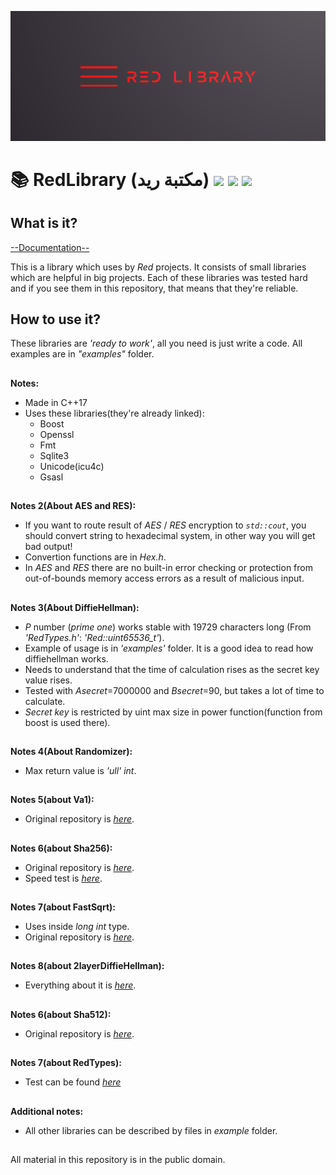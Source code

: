 ![plot](./RedLibrary_logo.png)

# 📚 RedLibrary (مكتبة ريد) [![](https://img.shields.io/apm/l/vim-mode)](https://github.com/Red-company/RES_Implementation/blob/main/LICENSE.md) [![](https://img.shields.io/github/repo-size/Red-company/RedLibrary)](https://github.com/Red-company/RedLibrary) ![](https://img.shields.io/github/stars/Red-company/RedLibrary?style=social)

## What is it?

[--Documentation--](https://red-company.github.io/RedLibrary/)

This is a library which uses by _Red_ projects. It consists of small libraries which are helpful in big projects. Each of these libraries was tested hard and if you see them in this repository, that means that they're reliable.

## How to use it?

These libraries are _'ready to work'_, all you need is just write a code. All examples are in _"examples"_ folder.

##
**Notes:**
  * Made in C++17
  * Uses these libraries(they're already linked):
    * Boost
    * Openssl
    * Fmt
    * Sqlite3
    * Unicode(icu4c)
    * Gsasl
  
##
**Notes 2(About AES and RES):**
 * If you want to route result of _AES_ / _RES_ encryption to _`std::cout`_, you should convert string to hexadecimal system, in other way you will get bad output!
 * Convertion functions are in _Hex.h_.
 * In _AES_ and _RES_ there are no built-in error checking or protection from out-of-bounds memory access errors as a result of malicious input.

##
**Notes 3(About DiffieHellman):**
 * _P_ number (_prime one_) works stable with 19729 characters long (From _'RedTypes.h'_: _'Red::uint65536_t'_).
 * Example of usage is in _'examples'_ folder. It is a good idea to read how diffiehellman works.
 * Needs to understand that the time of calculation rises as the secret key value rises.
 * Tested with _Asecret_=7000000 and _Bsecret_=90, but takes a lot of time to calculate.
 * _Secret key_ is restricted by uint max size in power function(function from boost is used there).

##
**Notes 4(About Randomizer):**
 * Max return value is _'ull' int_.

##
**Notes 5(about Va1):**
 * Original repository is [_here_](https://github.com/red-sayed/Va1).

##
**Notes 6(about Sha256):**
 * Original repository is [_here_](https://github.com/red-sayed/Sha256).
 * Speed test is [_here_](https://github.com/Red-Laboratory/exp1_sha256-speedtest).

##
**Notes 7(about FastSqrt):**
 * Uses inside _long int_ type.
 * Original repository is [_here_](https://github.com/red-sayed/Fast-sqrt).

##
**Notes 8(about 2layerDiffieHellman):**
 * Everything about it is [_here_](https://github.com/red-sayed/2layerDiffieHellman).

##
**Notes 6(about Sha512):**
 * Original repository is [_here_](https://github.com/red-sayed/Sha512).

##
**Notes 7(about RedTypes):**
 * Test can be found [_here_](https://github.com/Red-Laboratory/exp3_RedTypes_max_time)

##
**Additional notes:**
 * All other libraries can be described by files in _example_ folder.

##
All material in this repository is in the public domain.
